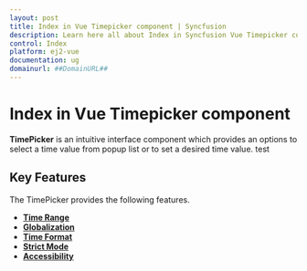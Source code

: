 ```yaml
---
layout: post
title: Index in Vue Timepicker component | Syncfusion
description: Learn here all about Index in Syncfusion Vue Timepicker component of Syncfusion Essential JS 2 and more.
control: Index 
platform: ej2-vue
documentation: ug
domainurl: ##DomainURL##
---
```


# Index in Vue Timepicker component

**TimePicker** is an intuitive interface component which provides an options to select a
time value from popup list or to set a desired time value. test

## Key Features

The TimePicker provides the following features.

* **[Time Range](../timepicker/time-range)**
* **[Globalization](../timepicker/globalization)**
* **[Time Format](../timepicker/getting-started#setting-the-time-format)**
* **[Strict Mode](../timepicker/strict-mode)**
* **[Accessibility](../timepicker/accessibility)**